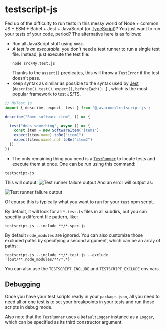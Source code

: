 # testscript-js

Fed up of the difficulty to run tests in this messy world of Node + common JS + ESM + Babel + Jest + JavaScript (or [TypeScript](https://www.npmjs.com/package/@javarome/testscript))?
You just want to run your tests of your code, period? The alternative here is as follows:

- Run all JavaScript stuff using `node`.
- *A test is an executable*: you don't need a test runner to run a single test file. Instead, just execute the test file:
  ```
  node src/My.test.js
  ````
  Thanks to the `assert()` predicates, this will throw a `TestError` if the test doesn't pass.
- Keep syntax as similar as possible to the syntax used by [Jest](https://jestjs.io) (`describe()`, `test()`, `expect()`, `beforeEach()`...) , which is the most popular framework to test JS/TS.

```js
// MyTest.js
import { describe, expect, test } from '@javarome/testscript-js';

describe("Some software item", () => {

  test("does something", async () => {
    const item = new SoftwareItem('item1')
    expect(item.name).toBe("item1")
    expect(item.name).not.toBe("item2")
  })
})
```

- The only remaining thing you need is a [`TestRunner`](https://github.com/Javarome/testscript/blob/main/src/TestRunner.ts) to locate tests and execute them at once.
  One can be run using this command:

```
testscript-js
````

This will output:
![Test runner failure output](docs/TestRunner-success.png)
And an error will output as:

![Test runner failure output](docs/TestRunner-fail.png)

Of course this is typically what you want to run for your `test` npm script.

By default, it will look for all `*.test.ts` files in all subdirs, 
but you can specifiy a different file pattern, like:
```
testscript-js --include **/*.spec.js 
````

By default `node_modules` are ignored. You can also customize those excluded paths by specifying a second argument, which can be an array of paths:
```
testscript-js --include **/*.test.js --exclude '{out/**,node_modules/**/*.*}'
```

You can also use the `TESTSCRIPT_INCLUDE` and `TESTSCRIPT_EXCLUDE` env vars.

## Debugging

Once you have your test scripts ready in your `package.json`, all you need to need all or one test is to set your breakpoints in your tests
and run those scripts in debug mode.

Also note that the `TestRunner` uses a `DefaultLogger` instance as a `Logger`, which can be specified as its third constructor argument.
